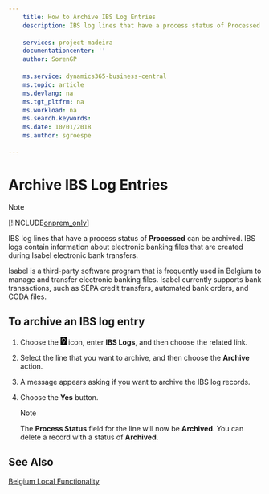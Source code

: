 ```yaml
---
    title: How to Archive IBS Log Entries
    description: IBS log lines that have a process status of Processed can be archived. IBS logs contain information about electronic banking files that are created during Isabel electronic bank transfers.

    services: project-madeira
    documentationcenter: ''
    author: SorenGP

    ms.service: dynamics365-business-central
    ms.topic: article
    ms.devlang: na
    ms.tgt_pltfrm: na
    ms.workload: na
    ms.search.keywords:
    ms.date: 10/01/2018
    ms.author: sgroespe

---
```

# Archive IBS Log Entries
> [!Note]
> [!INCLUDE[onprem_only](../../includes/onprem_only_md.md)]

IBS log lines that have a process status of **Processed** can be archived. IBS logs contain information about electronic banking files that are created during Isabel electronic bank transfers.  

Isabel is a third-party software program that is frequently used in Belgium to manage and transfer electronic banking files. Isabel currently supports bank transactions, such as SEPA credit transfers, automated bank orders, and CODA files.  

## To archive an IBS log entry  

1.  Choose the ![Search for Page or Report](../../media/ui-search/search_small.png "Search for Page or Report icon") icon, enter **IBS Logs**, and then choose the related link.  
2.  Select the line that you want to archive, and then choose the **Archive** action.  
3.  A message appears asking if you want to archive the IBS log records.  
4.  Choose the **Yes** button.  

    > [!NOTE]  
    >  The **Process Status** field for the line will now be **Archived**. You can delete a record with a status of **Archived**.  

## See Also  
[Belgium Local Functionality](belgium-local-functionality.md)
